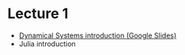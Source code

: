 # Lecture 1 

* [Dynamical Systems introduction (Google Slides)](https://docs.google.com/presentation/d/e/2PACX-1vQlFDTAc_vhVPzq8ja6rQv3Ui2FXN1MJc3lIHPvOgSVPWX7VZRGBtIM6pfjGcLQIOMP2LCa2X9_XBf3/pub?start=false&loop=false&delayms=3000)
* Julia introduction 
